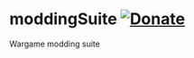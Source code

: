 moddingSuite  [![Donate](https://www.paypalobjects.com/en_US/i/btn/btn_donate_SM.gif "Shut up and take my money!")](https://www.paypal.com/cgi-bin/webscr?cmd=_s-xclick&hosted_button_id=VU28V6VNT3D7Y "Shut up and take my money!")
============

Wargame modding suite

